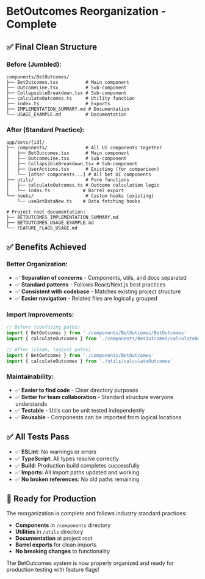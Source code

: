 # BetOutcomes Reorganization - Complete

## ✅ Final Clean Structure

### **Before (Jumbled):**
```
components/BetOutcomes/
├── BetOutcomes.tsx          # Main component
├── OutcomeLine.tsx          # Sub-component  
├── CollapsibleBreakdown.tsx # Sub-component
├── calculateOutcomes.ts     # Utility function
├── index.ts                 # Exports
├── IMPLEMENTATION_SUMMARY.md # Documentation
└── USAGE_EXAMPLE.md         # Documentation
```

### **After (Standard Practice):**
```
app/bets/[id]/
├── components/              # All UI components together
│   ├── BetOutcomes.tsx      # Main component
│   ├── OutcomeLine.tsx      # Sub-component
│   ├── CollapsibleBreakdown.tsx # Sub-component
│   ├── UserActions.tsx      # Existing (for comparison)
│   └── [other components...] # All bet UI components
├── utils/                   # Pure functions
│   ├── calculateOutcomes.ts # Outcome calculation logic
│   └── index.ts            # Barrel export
└── hooks/                   # Custom hooks (existing)
    └── useBetDataNew.ts    # Data fetching hooks

# Project root documentation:
├── BETOUTCOMES_IMPLEMENTATION_SUMMARY.md
├── BETOUTCOMES_USAGE_EXAMPLE.md
└── FEATURE_FLAGS_USAGE.md
```

## ✅ Benefits Achieved

### **Better Organization:**
- ✅ **Separation of concerns** - Components, utils, and docs separated
- ✅ **Standard patterns** - Follows React/Next.js best practices  
- ✅ **Consistent with codebase** - Matches existing project structure
- ✅ **Easier navigation** - Related files are logically grouped

### **Import Improvements:**
```typescript
// Before (confusing paths)
import { BetOutcomes } from './components/BetOutcomes/BetOutcomes'
import { calculateOutcomes } from './components/BetOutcomes/calculateOutcomes'

// After (clean, logical paths)
import { BetOutcomes } from './components/BetOutcomes'
import { calculateOutcomes } from './utils/calculateOutcomes'
```

### **Maintainability:**
- ✅ **Easier to find code** - Clear directory purposes
- ✅ **Better for team collaboration** - Standard structure everyone understands
- ✅ **Testable** - Utils can be unit tested independently
- ✅ **Reusable** - Components can be imported from logical locations

## ✅ All Tests Pass

- ✅ **ESLint**: No warnings or errors
- ✅ **TypeScript**: All types resolve correctly
- ✅ **Build**: Production build completes successfully
- ✅ **Imports**: All import paths updated and working
- ✅ **No broken references**: No old paths remaining

## 🎯 Ready for Production

The reorganization is complete and follows industry standard practices:
- **Components** in `/components` directory
- **Utilities** in `/utils` directory  
- **Documentation** at project root
- **Barrel exports** for clean imports
- **No breaking changes** to functionality

The BetOutcomes system is now properly organized and ready for production testing with feature flags!